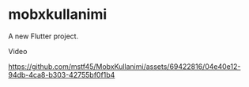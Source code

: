# mobxkullanimi

A new Flutter project.

Video

https://github.com/mstf45/MobxKullanimi/assets/69422816/04e40e12-94db-4ca8-b303-42755bf0f1b4


